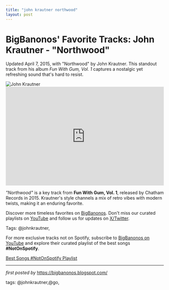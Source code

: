 ```yaml
---
title: "john krautner northwood"
layout: post
---
```

<!-- Post Title -->
<h1 >BigBanonos' Favorite Tracks: John Krautner - "Northwood"</h1> <!-- Introductory Text -->
<p >Updated April 7, 2015, with "Northwood" by John Krautner. This standout track from his album <em>Fun With Gum, Vol. 1</em> captures a nostalgic yet refreshing sound that's hard to resist.</p> <!-- Featured Image -->
<div > <img src="https://fastly-s3.allmusic.com/artist/mn0001013222/220/Vy9chXfY2ERSjObZHanyzwSijaXJlYnq0St31qpAJWo=.jpg" alt="John Krautner" />
</div> <!-- YouTube Video Embed -->
<div > <iframe width="100%" height="315" src="https://www.youtube.com/embed/-LySuyJkrgU" title="John Krautner - Northwood" frameborder="0" allow="accelerometer; autoplay; encrypted-media; gyroscope; picture-in-picture; web-share" referrerpolicy="strict-origin-when-cross-origin" allowfullscreen></iframe>
</div> <!-- Song Information -->
<div > <p><em>"Northwood"</em> is a key track from <strong>Fun With Gum, Vol. 1</strong>, released by Chatham Records in 2015. Krautner's style channels a mix of retro vibes with modern twists, making it an enduring favorite.</p>
</div> <!-- Footer Links -->
<div > <p>Discover more timeless favorites on <a href="https://bigbanonos.blogspot.com/" target="_blank">BigBanonos</a>. Don't miss our curated playlists on <a href="https://www.youtube.com/@BigBanonos" target="_blank">YouTube</a> and follow us for updates on <a href="https://x.com/bigbanonos" target="_blank">X/Twitter</a>.</p>
</div> <!-- Tags -->
<p >Tags: @johnkrautner, 

<!--Subscribe and Playlist Links-->
<div>
    <p>For more exclusive tracks not on Spotify, subscribe to <a href="https://www.youtube.com/@BigBanonos" target="_blank">BigBanonos on YouTube</a> and explore their curated playlist of the best songs <strong>#NotOnSpotify</strong>.</p>
    <p><a href="https://www.youtube.com/playlist?list=PLtuNtuTatqI0kFahUCbtbfenC_ET5O_tr" target="_blank">Best Songs #NotOnSpotify Playlist<br /></a></p></div>

<hr />

<p><em>first posted by</em> <a href="https://bigbanonos.blogspot.com/" rel="noopener" target="_new">https://bigbanonos.blogspot.com/</a></p>

<p>tags: @johnkrautner,@go,</p>
